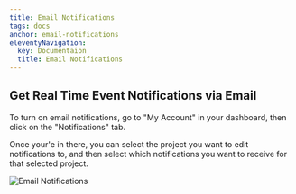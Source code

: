 ```yaml
---
title: Email Notifications
tags: docs
anchor: email-notifications
eleventyNavigation:
  key: Documentaion
  title: Email Notifications
---
```


## Get Real Time Event Notifications via Email

To turn on email notifications, go to "My Account" in your dashboard, then click on the "Notifications" tab.

Once your'e in there, you can select the project you want to edit notifications to, and then select which notifications you want to receive for that selected project.

![Email Notifications](/assets/img/docs/email-notification-settings.png)